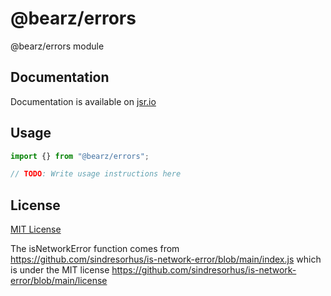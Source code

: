 # @bearz/errors

@bearz/errors module

## Documentation

Documentation is available on [jsr.io](https://jsr.io/@bearz/errors/doc)

## Usage

```typescript
import {} from "@bearz/errors";

// TODO: Write usage instructions here
```

## License

[MIT License](./LICENSE.md)

The isNetworkError function comes from
<https://github.com/sindresorhus/is-network-error/blob/main/index.js>
which is under the MIT license
<https://github.com/sindresorhus/is-network-error/blob/main/license>

